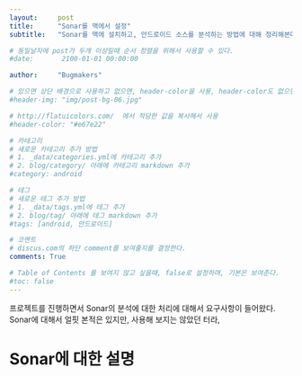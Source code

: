 ```yaml
---
layout:     post
title:      "Sonar를 맥에서 설정"
subtitle:   "Sonar를 맥에 설치하고, 안드로이드 소스를 분석하는 방법에 대해 정리해본다."

# 동일날자에 post가 두개 이상일때 순서 정렬을 위해서 사용할 수 있다.
#date:       2100-01-01 00:00:00  

author:     "Bugmakers"

# 있으면 상단 배경으로 사용하고 없으면, header-color을 사용, header-color도 없으면 기본색상 표시
#header-img: "img/post-bg-06.jpg"

# http://flatuicolors.com/	에서 적당한 값을 복사해서 사용
#header-color: "#e67e22"		

# 카테고리
# 새로운 카테고리 추가 방법
# 1. _data/categories.yml에 카테고리 추가 
# 2. blog/category/ 아래에 카테고리 markdown 추가
#category: android

# 테그
# 새로운 테그 추가 방법
# 1. _data/tags.yml에 테그 추가 
# 2. blog/tag/ 아래에 테그 markdown 추가
#tags: [android, 안드로이드]

# 코멘트
# discus.com의 하단 comment를 보여줄지를 결정한다. 
comments: True

# Table of Contents 를 보여지 않고 싶을때, false로 설정하며, 기본은 보여준다.
#toc: false
---
```


프로젝트를 진행하면서 Sonar의 분석에 대한 처리에 대해서 요구사항이 들어왔다.
Sonar에 대해서 얼핏 본적은 있지만, 사용해 보지는 않았던 터라, 

# Sonar에 대한 설명